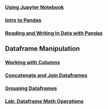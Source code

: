 ### [Using Jupyter Notebook](..pandas_basics/notebooks/Using%20Jupyter%20Notebook.ipynb)
### [Intro to Pandas](..pandas_basics//notebooks/Intro%20to%20Pandas.ipynb)
### [Reading and Writing In Data with Pandas](..pandas_basics//notebooks/Reading%20and%20Writing%20Data%20with%20Pandas.ipynb)

## Dataframe Manipulation
### [Working with Columns](..pandas_basics//notebooks/Working%20with%20Pandas%20Columns.ipynb)
### [Concatenate and Join Dataframes](..pandas_basics//notebooks/Concatenate_Join_Merge.ipynb)
### [Grouping Dataframes](..pandas_basics//notebooks/Grouping%20Data%20Frames.ipynb)
### [Lab: Dataframe Math Operations](..pandas_basics/labs/Pandas%20Math.ipynb)
